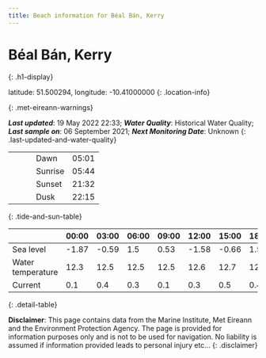 ```yaml
---
title: Beach information for Béal Bán, Kerry
---
```

# Béal Bán, Kerry 
{: .h1-display}

latitude: 51.500294, longitude: -10.41000000
{: .location-info}


{: .met-eireann-warnings}

___Last updated___: 19 May 2022 22:33; ___Water Quality___: Historical Water Quality;
___Last sample on___: 06 September 2021; ___Next Monitoring Date___: Unknown
{: .last-updated-and-water-quality}

|   |   |   |   |   |
|---|---|---|---|---|
|   |   |   | Dawn  | 05:01 |
|   |   |   | Sunrise  | 05:44 |
|   |   |   | Sunset  | 21:32 |
|   |   |   | Dusk  | 22:15 |
{: .tide-and-sun-table}

<div></div>

| | 00:00 | 03:00 | 06:00 | 09:00 | 12:00 | 15:00 | 18:00 | 21:00 |
|---|---|---|---|---|---|---|---|---|
| Sea level | -1.87 | -0.59 | 1.5 | 0.53| -1.58 | -0.66 | 1.51 | 0.9 |
| Water temperature | 12.3 | 12.5 | 12.5 | 12.5 | 12.6 | 12.7 | 12.7 | 12.6 |
| Current | 0.1 | 0.4 | 0.3 | 0.1 | 0.3| 0.5 | 0.4 | 0.4 |
{: .detail-table}

__Disclaimer__: This page contains data from the Marine Institute,
Met Eireann and the Environment Protection Agency. The page is provided for
information purposes only and is not to be used for navigation. No liability
is assumed if information provided leads to personal injury etc...
{: .disclaimer}